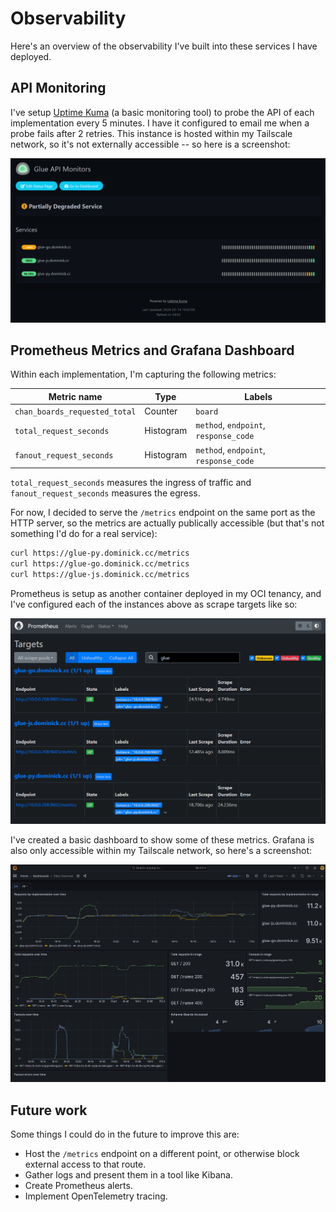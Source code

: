 # Observability
Here's an overview of the observability I've built into these services I have deployed.

## API Monitoring
I've setup [Uptime Kuma](https://github.com/louislam/uptime-kuma) (a basic monitoring tool) to probe the API of each implementation every 5 minutes. I have it configured to email me when a probe fails after 2 retries. This instance is hosted within my Tailscale network, so it's not externally accessible -- so here is a screenshot:

<img src="./img/uptime_kuma.png">

## Prometheus Metrics and Grafana Dashboard
Within each implementation, I'm capturing the following metrics:

|Metric name|Type|Labels|
|---|---|---|
|`chan_boards_requested_total`|Counter|`board`|
|`total_request_seconds`|Histogram|`method`, `endpoint`, `response_code`|
|`fanout_request_seconds`|Histogram|`method`, `endpoint`, `response_code`|

`total_request_seconds` measures the ingress of traffic and `fanout_request_seconds` measures the egress. 

For now, I decided to serve the `/metrics` endpoint on the same port as the HTTP server, so the metrics are actually publically accessible (but that's not something I'd do for a real service):

```sh
curl https://glue-py.dominick.cc/metrics
curl https://glue-go.dominick.cc/metrics
curl https://glue-js.dominick.cc/metrics
```

Prometheus is setup as another container deployed in my OCI tenancy, and I've configured each of the instances above as scrape targets like so:

<img src="./img/prometheus.png">

I've created a basic dashboard to show some of these metrics. Grafana is also only accessible within my Tailscale network, so here's a screenshot:

<img src="./img/grafana.png">

## Future work
Some things I could do in the future to improve this are:
- Host the `/metrics` endpoint on a different point, or otherwise block external access to that route.
- Gather logs and present them in a tool like Kibana.
- Create Prometheus alerts.
- Implement OpenTelemetry tracing.
